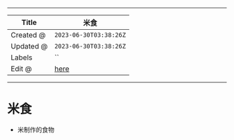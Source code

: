 -----

| Title     | 米食                                                |
| --------- | ------------------------------------------------- |
| Created @ | `2023-06-30T03:38:26Z`                            |
| Updated @ | `2023-06-30T03:38:26Z`                            |
| Labels    | \`\`                                              |
| Edit @    | [here](https://github.com/junxnone/shi/issues/65) |

-----

# 米食

  - 米制作的食物
